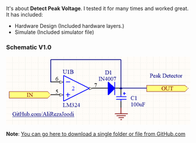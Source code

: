 It's about **Detect Peak Voltage**. I tested it for many times and worked great. It has included:

- Hardware Design (Included hardware layers.)
- Simulate (Included simulator file)

### Schematic V1.0
![This is an image](https://github.com/AliRezaJoodi/Electronic-Modules/blob/main/Detect%20Peak%20Voltage/Hardware%20Design/V1.0.png?raw=true)

**Note**: [You can go here to download a single folder or file from GitHub.com](https://minhaskamal.github.io/DownGit/#/home)